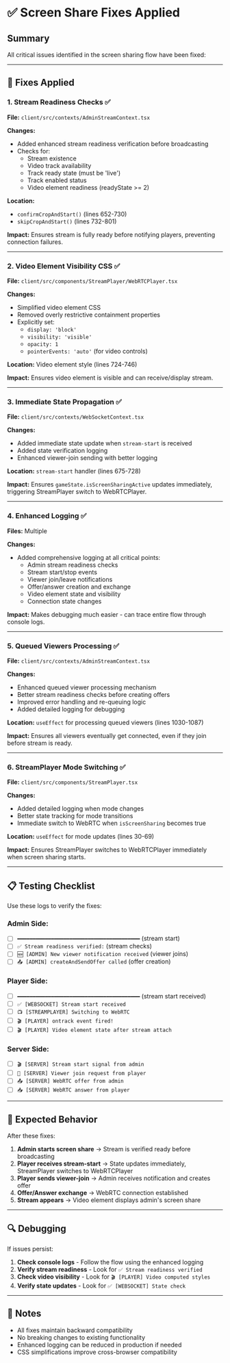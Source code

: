 # ✅ Screen Share Fixes Applied

## Summary

All critical issues identified in the screen sharing flow have been fixed:

---

## 🔧 Fixes Applied

### **1. Stream Readiness Checks** ✅

**File:** `client/src/contexts/AdminStreamContext.tsx`

**Changes:**
- Added enhanced stream readiness verification before broadcasting
- Checks for:
  - Stream existence
  - Video track availability
  - Track ready state (must be 'live')
  - Track enabled status
  - Video element readiness (readyState >= 2)

**Location:**
- `confirmCropAndStart()` (lines 652-730)
- `skipCropAndStart()` (lines 732-801)

**Impact:** Ensures stream is fully ready before notifying players, preventing connection failures.

---

### **2. Video Element Visibility CSS** ✅

**File:** `client/src/components/StreamPlayer/WebRTCPlayer.tsx`

**Changes:**
- Simplified video element CSS
- Removed overly restrictive containment properties
- Explicitly set:
  - `display: 'block'`
  - `visibility: 'visible'`
  - `opacity: 1`
  - `pointerEvents: 'auto'` (for video controls)

**Location:** Video element style (lines 724-746)

**Impact:** Ensures video element is visible and can receive/display stream.

---

### **3. Immediate State Propagation** ✅

**File:** `client/src/contexts/WebSocketContext.tsx`

**Changes:**
- Added immediate state update when `stream-start` is received
- Added state verification logging
- Enhanced viewer-join sending with better logging

**Location:** `stream-start` handler (lines 675-728)

**Impact:** Ensures `gameState.isScreenSharingActive` updates immediately, triggering StreamPlayer switch to WebRTCPlayer.

---

### **4. Enhanced Logging** ✅

**Files:** Multiple

**Changes:**
- Added comprehensive logging at all critical points:
  - Admin stream readiness checks
  - Stream start/stop events
  - Viewer join/leave notifications
  - Offer/answer creation and exchange
  - Video element state and visibility
  - Connection state changes

**Impact:** Makes debugging much easier - can trace entire flow through console logs.

---

### **5. Queued Viewers Processing** ✅

**File:** `client/src/contexts/AdminStreamContext.tsx`

**Changes:**
- Enhanced queued viewer processing mechanism
- Better stream readiness checks before creating offers
- Improved error handling and re-queuing logic
- Added detailed logging for debugging

**Location:** `useEffect` for processing queued viewers (lines 1030-1087)

**Impact:** Ensures all viewers eventually get connected, even if they join before stream is ready.

---

### **6. StreamPlayer Mode Switching** ✅

**File:** `client/src/components/StreamPlayer.tsx`

**Changes:**
- Added detailed logging when mode changes
- Better state tracking for mode transitions
- Immediate switch to WebRTC when `isScreenSharing` becomes true

**Location:** `useEffect` for mode updates (lines 30-69)

**Impact:** Ensures StreamPlayer switches to WebRTCPlayer immediately when screen sharing starts.

---

## 📋 Testing Checklist

Use these logs to verify the fixes:

### **Admin Side:**
- [ ] `━━━━━━━━━━━━━━━━━━━━━━━━━━━━━━━━━━━━━━━━` (stream start)
- [ ] `✅ Stream readiness verified:` (stream checks)
- [ ] `🆕 [ADMIN] New viewer notification received` (viewer joins)
- [ ] `📤 [ADMIN] createAndSendOffer called` (offer creation)

### **Player Side:**
- [ ] `━━━━━━━━━━━━━━━━━━━━━━━━━━━━━━━━━━━━━━━━` (stream start received)
- [ ] `✅ [WEBSOCKET] Stream start received`
- [ ] `📺 [STREAMPLAYER] Switching to WebRTC`
- [ ] `🎬 [PLAYER] ontrack event fired!`
- [ ] `🎬 [PLAYER] Video element state after stream attach`

### **Server Side:**
- [ ] `🎬 [SERVER] Stream start signal from admin`
- [ ] `👤 [SERVER] Viewer join request from player`
- [ ] `📤 [SERVER] WebRTC offer from admin`
- [ ] `📥 [SERVER] WebRTC answer from player`

---

## 🚀 Expected Behavior

After these fixes:

1. **Admin starts screen share** → Stream is verified ready before broadcasting
2. **Player receives stream-start** → State updates immediately, StreamPlayer switches to WebRTCPlayer
3. **Player sends viewer-join** → Admin receives notification and creates offer
4. **Offer/Answer exchange** → WebRTC connection established
5. **Stream appears** → Video element displays admin's screen share

---

## 🔍 Debugging

If issues persist:

1. **Check console logs** - Follow the flow using the enhanced logging
2. **Verify stream readiness** - Look for `✅ Stream readiness verified`
3. **Check video visibility** - Look for `🎬 [PLAYER] Video computed styles`
4. **Verify state updates** - Look for `✅ [WEBSOCKET] State check`

---

## 📝 Notes

- All fixes maintain backward compatibility
- No breaking changes to existing functionality
- Enhanced logging can be reduced in production if needed
- CSS simplifications improve cross-browser compatibility


